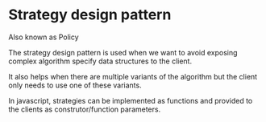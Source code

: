 # Strategy design pattern

Also known as Policy

The strategy design pattern is used when we want to avoid 
exposing complex algorithm specify data structures to the client.

It also helps when there are multiple variants of the algorithm but the
client only needs to use one of these variants.

In javascript, strategies can be implemented as functions and
provided to the clients as construtor/function parameters.